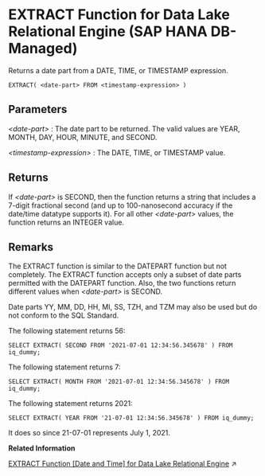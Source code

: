 <!-- loio5abf14024b6949cd9539ee8467acfb10 -->

# EXTRACT Function for Data Lake Relational Engine \(SAP HANA DB-Managed\)

Returns a date part from a DATE, TIME, or TIMESTAMP expression.



```
EXTRACT( <date-part> FROM <timestamp-expression> )
```



<a name="loio5abf14024b6949cd9539ee8467acfb10__section_rgj_xpd_gsb"/>

## Parameters

  *<date-part\>* 
 :   The date part to be returned. The valid values are YEAR, MONTH, DAY, HOUR, MINUTE, and SECOND.

   *<timestamp-expression\>* 
 :   The DATE, TIME, or TIMESTAMP value.

 

<a name="loio5abf14024b6949cd9539ee8467acfb10__section_qn4_ypd_gsb"/>

## Returns

If *<date-part\>* is SECOND, then the function returns a string that includes a 7-digit fractional second \(and up to 100-nanosecond accuracy if the date/time datatype supports it\). For all other *<date-part\>* values, the function returns an INTEGER value.



<a name="loio5abf14024b6949cd9539ee8467acfb10__section_kzf_zpd_gsb"/>

## Remarks

The EXTRACT function is similar to the DATEPART function but not completely. The EXTRACT function accepts only a subset of date parts permitted with the DATEPART function. Also, the two functions return different values when *<date-part\>* is SECOND.

Date parts YY, MM, DD, HH, MI, SS, TZH, and TZM may also be used but do not conform to the SQL Standard.



The following statement returns 56:

```
SELECT EXTRACT( SECOND FROM '2021-07-01 12:34:56.345678' ) FROM iq_dummy;
```

The following statement returns 7:

```
SELECT EXTRACT( MONTH FROM '2021-07-01 12:34:56.345678' ) FROM iq_dummy;
```

The following statement returns 2021:

```
SELECT EXTRACT( YEAR FROM '21-07-01 12:34:56.345678' ) FROM iq_dummy;
```

It does so since 21-07-01 represents July 1, 2021.

**Related Information**  


[EXTRACT Function [Date and Time] for Data Lake Relational Engine](https://help.sap.com/viewer/19b3964099384f178ad08f2d348232a9/2023_1_QRC/en-US/c3565b1366b448828db3cc916507f15b.html "Returns a date part from a DATE, TIME, or TIMESTAMP expression.") :arrow_upper_right:

